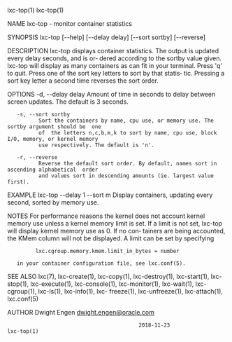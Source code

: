 lxc-top(1)                                                                                 lxc-top(1)

NAME
       lxc-top - monitor container statistics

SYNOPSIS
       lxc-top [--help] [--delay delay] [--sort sortby] [--reverse]

DESCRIPTION
       lxc-top  displays  container statistics. The output is updated every delay seconds, and is or‐
       dered according to the sortby value given. lxc-top will display as many containers as can  fit
       in your terminal. Press 'q' to quit. Press one of the sort key letters to sort by that statis‐
       tic. Pressing a sort key letter a second time reverses the sort order.

OPTIONS
       -d, --delay delay
              Amount of time in seconds to delay between screen updates.  The default is 3 seconds.

       -s, --sort sortby
              Sort the containers by name, cpu use, or memory use. The sortby argument should be  one
              of  the letters n,c,b,m,k to sort by name, cpu use, block I/O, memory, or kernel memory
              use respectively. The default is 'n'.

       -r, --reverse
              Reverse the default sort order. By default, names sort in ascending alphabetical  order
              and values sort in descending amounts (ie. largest value first).

EXAMPLE
       lxc-top --delay 1 --sort m
              Display containers, updating every second, sorted by memory use.

NOTES
       For  performance  reasons the kernel does not account kernel memory use unless a kernel memory
       limit is set. If a limit is not set, lxc-top will display kernel memory use as 0. If  no  con‐
       tainers  are  being  accounted,  the  KMem column will not be displayed. A limit can be set by
       specifying

             lxc.cgroup.memory.kmem.limit_in_bytes = number

       in your container configuration file, see lxc.conf(5).

SEE ALSO
       lxc(7), lxc-create(1), lxc-copy(1), lxc-destroy(1), lxc-start(1), lxc-stop(1), lxc-execute(1),
       lxc-console(1),  lxc-monitor(1),  lxc-wait(1),  lxc-cgroup(1),  lxc-ls(1),  lxc-info(1),  lxc-
       freeze(1), lxc-unfreeze(1), lxc-attach(1), lxc.conf(5)

AUTHOR
       Dwight Engen <dwight.engen@oracle.com>

                                              2018-11-23                                   lxc-top(1)
